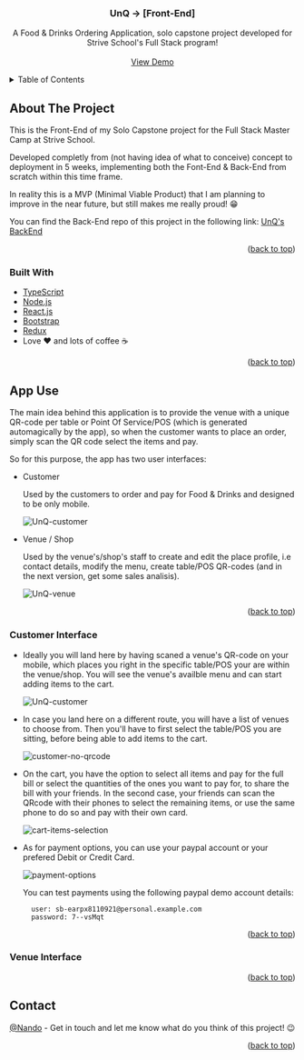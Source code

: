 <div id="top"></div>

<!-- PROJECT LOGO -->
<br />
<div align="center">
  <!-- <a href="https://github.com/Nando-C/UnQ-FE">
    <img src="linkedin/public/linkedIn-logo.png" alt="Logo" height="100">
  </a> -->

<h3 align="center">UnQ -> [Front-End]</h3>

  <p align="center">
    A Food & Drinks Ordering Application, solo capstone project developed for Strive School's Full Stack program!
    <br />
    <br />
    <a href="https://un-q.vercel.app/">View Demo</a>
    <!-- ·
    <a href="https://github.com/Nando-C/UnQ-FE/issues">Report Bug</a> -->
  </p>
</div>

<!-- TABLE OF CONTENTS -->
<details>
  <summary>Table of Contents</summary>
  <ol>
    <li>
      <a href="#about-the-project">About The Project</a>
      <ul>
        <li><a href="#built-with">Built With</a></li>
      </ul>
    </li>
    <li><a href="#app-use">App Use</a>
     <ul>
        <li><a href="#customer-interface">Customer Interface</a></li>
        <li><a href="#venue-interface">Venue Interface</a></li>
      </ul>
    </li>
    <li><a href="#contact">Contact</a></li>
  </ol>
</details>

<!-- ABOUT THE PROJECT -->

## About The Project

<!-- [![Product Name Screen Shot][product-screenshot]](https://example.com) -->

This is the Front-End of my Solo Capstone project for the Full Stack Master Camp at Strive School.

Developed completly from (not having idea of what to conceive) concept to deployment in 5 weeks, implementing both the Font-End & Back-End from scratch within this time frame.

In reality this is a MVP (Minimal Viable Product) that I am planning to improve in the near future, but still makes me really proud! 😁

You can find the Back-End repo of this project in the following link: [UnQ's BackEnd](https://github.com/Nando-C/UnQ-BE)

<p align="right">(<a href="#top">back to top</a>)</p>

### Built With

- [TypeScript](https://typescriptlang.org/)
- [Node.js](https://nodejs.org/)
- [React.js](https://reactjs.org/)
- [Bootstrap](https://getbootstrap.com)
- [Redux](https://redux.js.org/)
- Love ❤️ and lots of coffee ☕️

<p align="right">(<a href="#top">back to top</a>)</p>

<!-- USAGE EXAMPLES -->

## App Use

The main idea behind this application is to provide the venue with a unique QR-code per table or Point Of Service/POS (which is generated automagically by the app), so when the customer wants to place an order, simply scan the QR code select the items and pay.

So for this purpose, the app has two user interfaces:

- Customer

  Used by the customers to order and pay for Food & Drinks and designed to be only mobile.

  <img src="public/UnQ-Customer.png" alt="UnQ-customer">

- Venue / Shop

  Used by the venue's/shop's staff to create and edit the place profile, i.e contact details, modify the menu, create table/POS QR-codes (and in the next version, get some sales analisis).

  <img src="public/UnQ-Venue.png" alt="UnQ-venue">

<p align="right">(<a href="#top">back to top</a>)</p>

### Customer Interface

- Ideally you will land here by having scaned a venue's QR-code on your mobile, which places you right in the specific table/POS your are within the venue/shop. You will see the venue's availble menu and can start adding items to the cart.

    <img src="public/UnQ-Customer.png" alt="UnQ-customer">

- In case you land here on a different route, you will have a list of venues to choose from. Then you'll have to first select the table/POS you are sitting, before being able to add items to the cart.

    <img src="public/customer-no-qrcode.gif" alt="customer-no-qrcode">

- On the cart, you have the option to select all items and pay for the full bill or select the quantities of the ones you want to pay for, to share the bill with your friends. In the second case, your friends can scan the QRcode with their phones to select the remaining items, or use the same phone to do so and pay with their own card.

    <img src="public/cart-selection.gif" alt="cart-items-selection">

- As for payment options, you can use your paypal account or your prefered Debit or Credit Card.

    <img src="public/payment.gif" alt="payment-options">

  You can test payments using the following paypal demo account details:

        user: sb-earpx8110921@personal.example.com
        password: 7--vsMqt

<p align="right">(<a href="#top">back to top</a>)</p>

### Venue Interface

<p align="right">(<a href="#top">back to top</a>)</p>

<!-- CONTACT -->

## Contact

[@Nando](https://hernando-crespo.vercel.app/) - Get in touch and let me know what do you think of this project! 😉

<p align="right">(<a href="#top">back to top</a>)</p>
